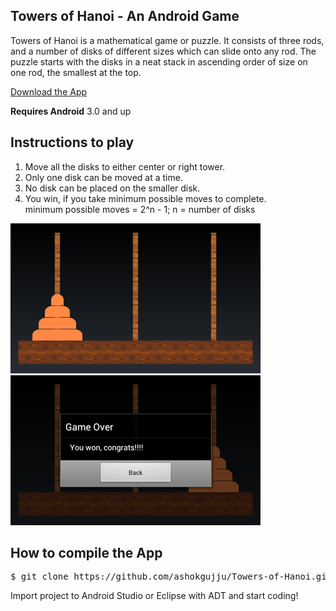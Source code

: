 ## Towers of Hanoi - An Android Game

Towers of Hanoi is a mathematical game or puzzle. It consists of three rods, and a number of disks of different sizes which can slide onto any rod. The puzzle starts with the disks in a neat stack in ascending order of size on one rod, the smallest at the top.


<a href = "https://raw.githubusercontent.com/ashokgujju/Towers-of-Hanoi/master/bin/TOHanoi.apk"> Download the App </a>

<b>Requires Android</b> 3.0 and up

## Instructions to play

1. Move all the disks to either center or right tower.
2. Only one disk can be moved at a time.
3. No disk can be placed on the smaller disk.
4. You win, if you take minimum possible moves to complete.  
    minimum possible moves = 2^n - 1; n = number of disks

![alt tag](https://github.com/ashokgujju/Towers-of-Hanoi/blob/master/res/drawable/screenshot2.png)
![alt tag](https://github.com/ashokgujju/Towers-of-Hanoi/blob/master/res/drawable/screenshot1.png)

## How to compile the App

  <pre>$ git clone https://github.com/ashokgujju/Towers-of-Hanoi.git </pre>
  
  Import project to Android Studio or Eclipse with ADT and start coding!

